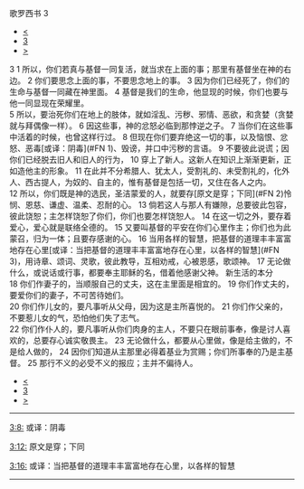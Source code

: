 ﻿





 歌罗西书 3




* [<](bible/COL02.md)
* [3](bible/COL.md)
* [>](bible/COL04.md)



 
3 
1 所以，你们若真与基督一同复活，就当求在上面的事；那里有基督坐在神的右边。 
2 你们要思念上面的事，不要思念地上的事。 
3 因为你们已经死了，你们的生命与基督一同藏在神里面。 
4 基督是我们的生命，他显现的时候，你们也要与他一同显现在荣耀里。  
5 所以，要治死你们在地上的肢体，就如淫乱、污秽、邪情、恶欲，和贪婪（贪婪就与拜偶像一样）。 
6 因这些事，神的忿怒必临到那悖逆之子。 
7 当你们在这些事中活着的时候，也曾这样行过。 
8 但现在你们要弃绝这一切的事，以及恼恨、忿怒、恶毒[或译：阴毒](#FN
1)、毁谤，并口中污秽的言语。 
9 不要彼此说谎；因你们已经脱去旧人和旧人的行为， 
10 穿上了新人。这新人在知识上渐渐更新，正如造他主的形象。 
11 在此并不分希腊人、犹太人，受割礼的、未受割礼的，化外人、西古提人，为奴的、自主的，惟有基督是包括一切，又住在各人之内。  
12 所以，你们既是神的选民，圣洁蒙爱的人，就要存[原文是穿；下同](#FN
2)怜悯、恩慈、谦虚、温柔、忍耐的心。 
13 倘若这人与那人有嫌隙，总要彼此包容，彼此饶恕；主怎样饶恕了你们，你们也要怎样饶恕人。 
14 在这一切之外，要存着爱心，爱心就是联络全德的。 
15 又要叫基督的平安在你们心里作主；你们也为此蒙召，归为一体；且要存感谢的心。 
16 当用各样的智慧，把基督的道理丰丰富富地存在心里[或译：当把基督的道理丰丰富富地存在心里，以各样的智慧](#FN
3)，用诗章、颂词、灵歌，彼此教导，互相劝戒，心被恩感，歌颂神。 
17 无论做什么，或说话或行事，都要奉主耶稣的名，借着他感谢父神。 新生活的本分  
18 你们作妻子的，当顺服自己的丈夫，这在主里面是相宜的。 
19 你们作丈夫的，要爱你们的妻子，不可苦待她们。  
20 你们作儿女的，要凡事听从父母，因为这是主所喜悦的。 
21 你们作父亲的，不要惹儿女的气，恐怕他们失了志气。  
22 你们作仆人的，要凡事听从你们肉身的主人，不要只在眼前事奉，像是讨人喜欢的，总要存心诚实敬畏主。 
23 无论做什么，都要从心里做，像是给主做的，不是给人做的， 
24 因你们知道从主那里必得着基业为赏赐；你们所事奉的乃是主基督。 
25 那行不义的必受不义的报应；主并不偏待人。 
* [<](bible/COL02.md)
* [3](bible/COL.md)
* [>](bible/COL04.md)





---


[3:8:](#V8)
或译：阴毒


[3:12:](#V12)
原文是穿；下同


[3:16:](#V16)
或译：当把基督的道理丰丰富富地存在心里，以各样的智慧




---









